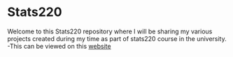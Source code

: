# Stats220
Welcome to this Stats220 repository where I will be sharing my various projects created during my time as part of stats220 course in the university.
-This can be viewed on this [website]()
